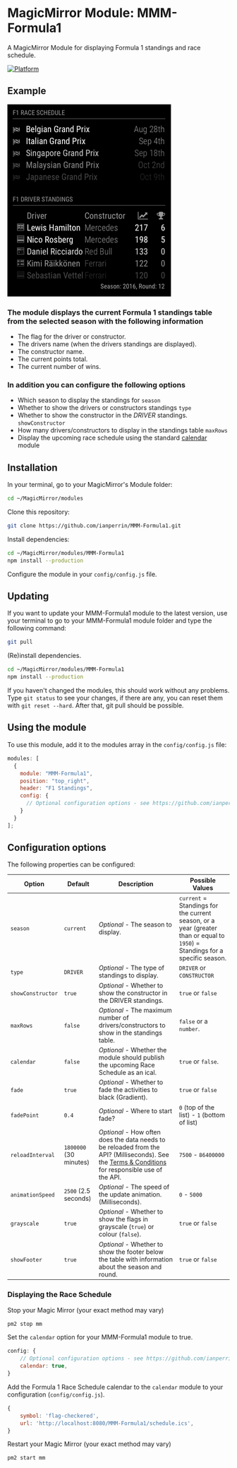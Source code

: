 # MagicMirror Module: MMM-Formula1

A MagicMirror Module for displaying Formula 1 standings and race schedule.

[![Platform](https://img.shields.io/badge/platform-MagicMirror-informational)](https://MagicMirror.builders)

## Example

![Example screenshot](images/example.png)

### The module displays the current Formula 1 standings table from the selected season with the following information

- The flag for the driver or constructor.
- The drivers name (when the drivers standings are displayed).
- The constructor name.
- The current points total.
- The current number of wins.

### In addition you can configure the following options

- Which season to display the standings for `season`
- Whether to show the drivers or constructors standings `type`
- Whether to show the constructor in the _DRIVER_ standings. `showConstructor`
- How many drivers/constructors to display in the standings table `maxRows`
- Display the upcoming race schedule using the standard [calendar](https://docs.magicmirror.builders/modules/calendar.html) module

## Installation

In your terminal, go to your MagicMirror's Module folder:

```bash
cd ~/MagicMirror/modules
```

Clone this repository:

```bash
git clone https://github.com/ianperrin/MMM-Formula1.git
```

Install dependencies:

```bash
cd ~/MagicMirror/modules/MMM-Formula1
npm install --production
```

Configure the module in your `config/config.js` file.

## Updating

If you want to update your MMM-Formula1 module to the latest version, use your terminal to go to your MMM-Formula1 module folder and type the following command:

```bash
git pull
```

(Re)install dependencies.

```bash
cd ~/MagicMirror/modules/MMM-Formula1
npm install --production
```

If you haven't changed the modules, this should work without any problems.
Type `git status` to see your changes, if there are any, you can reset them with `git reset --hard`. After that, git pull should be possible.

## Using the module

To use this module, add it to the modules array in the `config/config.js` file:

```javascript
modules: [
  {
    module: "MMM-Formula1",
    position: "top_right",
    header: "F1 Standings",
    config: {
      // Optional configuration options - see https://github.com/ianperrin/MMM-Formula1#configuration-options
    }
  }
];
```

## Configuration options

The following properties can be configured:

| **Option**        | **Default**            | **Description**                                                                                                                                                                    | **Possible Values**                                                                                                          |
| ----------------- | ---------------------- | ---------------------------------------------------------------------------------------------------------------------------------------------------------------------------------- | ---------------------------------------------------------------------------------------------------------------------------- |
| `season`          | `current`              | _Optional_ - The season to display.                                                                                                                                                | `current` = Standings for the current season, or a year (greater than or equal to `1950`) = Standings for a specific season. |
| `type`            | `DRIVER`               | _Optional_ - The type of standings to display.                                                                                                                                     | `DRIVER` or `CONSTRUCTOR`                                                                                                    |
| `showConstructor` | `true`                 | _Optional_ - Whether to show the constructor in the DRIVER standings.                                                                                                              | `true` or `false`                                                                                                            |
| `maxRows`         | `false`                | _Optional_ - The maximum number of drivers/constructors to show in the standings table.                                                                                            | `false` or a `number`.                                                                                                       |
| `calendar`        | `false`                | _Optional_ - Whether the module should publish the upcoming Race Schedule as an ical.                                                                                              | `true` or `false`.                                                                                                           |
| `fade`            | `true`                 | _Optional_ - Whether to fade the activities to black (Gradient).                                                                                                                   | `true` or `false`                                                                                                            |
| `fadePoint`       | `0.4`                  | _Optional_ - Where to start fade?                                                                                                                                                  | `0` (top of the list) - `1` (bottom of list)                                                                                 |
| `reloadInterval`  | `1800000` (30 minutes) | _Optional_ - How often does the data needs to be reloaded from the API? (Milliseconds). See the [Terms & Conditions](http://ergast.com/mrd/terms/) for responsible use of the API. | `7500` - `86400000`                                                                                                          |
| `animationSpeed`  | `2500` (2.5 seconds)   | _Optional_ - The speed of the update animation. (Milliseconds).                                                                                                                    | `0` - `5000`                                                                                                                 |
| `grayscale`       | `true`                 | _Optional_ - Whether to show the flags in grayscale (`true`) or colour (`false`).                                                                                                  | `true` or `false`                                                                                                            |
| `showFooter`      | `true`                 | _Optional_ - Whether to show the footer below the table with information about the season and round.                                                                               | `true` or `false`                                                                                                            |

### Displaying the Race Schedule

Stop your Magic Mirror (your exact method may vary)

```bash
pm2 stop mm
```

Set the `calendar` option for your MMM-Formula1 module to true.

```javascript
config: {
    // Optional configuration options - see https://github.com/ianperrin/MMM-Formula1#configuration-options
    calendar: true,
}
```

Add the Formula 1 Race Schedule calendar to the `calendar` module to your configuration (`config/config.js`).

```javascript
{
    symbol: 'flag-checkered',
    url: 'http://localhost:8080/MMM-Formula1/schedule.ics',
}
```

Restart your Magic Mirror (your exact method may vary)

```bash
pm2 start mm
```
